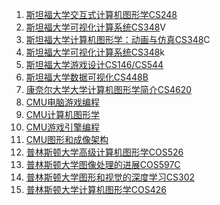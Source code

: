1. [斯坦福大学交互式计算机图形学CS248](http://graphics.stanford.edu/courses/cs248-18-spring/)
2. [斯坦福大学可视化计算系统CS348](http://graphics.stanford.edu/courses/cs348v-18-winter/)V
3. [斯坦福大学计算机图形学：动画与仿真CS348](#)C
4. [斯坦福大学可视化计算系统CS348](http://cs348k.stanford.edu/fall18/)k
5. [斯坦福大学游戏设计CS146/CS544](https://stanfordgamedev.weebly.com/assignments.html)
6. [斯坦福大学数据可视化CS448B](https://magrawala.github.io/cs448b-fa18/)
7. [康奈尔大学大学计算机图形学简介CS4620](http://www.cs.cornell.edu/courses/cs4620/2018fa/)
8. [CMU电脑游戏编程](http://graphics.cs.cmu.edu/courses/15-466-f17/)
9. [CMU计算机图形学](http://15462.courses.cs.cmu.edu/spring2018/)
10. [CMU游戏引擎编程](http://graphics.cs.cmu.edu/courses/16-465-s15/)
11. [CMU图形和成像架构](http://www.cs.cmu.edu/afs/cs.cmu.edu/academic/class/15869-f11/www/)
12. [普林斯顿大学高级计算机图形学COS526](http://www.cs.princeton.edu/courses/archive/fall18/cos526/outline.html)
13. [普林斯顿大学图像处理的进展COS597C](http://www.cs.princeton.edu/courses/archive/fall17/cos597C/outline.html)
14. [普林斯顿大学图形和视觉的深度学习CS302](http://www.cs.princeton.edu/courses/archive/spring17/cos598F/)
15. [普林斯顿大学计算机图形学COS426](http://www.cs.princeton.edu/courses/archive/spring18/cos426/syllabus.php)



